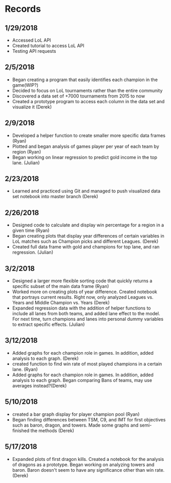 # Records
## 1/29/2018
* Accessed LoL API
* Created tutorial to access LoL API
* Testing API requests
## 2/5/2018
* Began creating a program that easily identifies each champion in the game(WIP?)
* Decided to focus on LoL tournaments rather than the entire community
* Discovered a data set of +7000 tournaments from 2015 to now
* Created a prototype program to access each column in the data set and visualize it (Derek)
## 2/9/2018
* Developed a helper function to create smaller more specific data frames (Ryan)
* Plotted and began analysis of games player per year of each team by region (Ryan)
* Began working on linear regression to predict gold income in the top lane. (Julian)
## 2/23/2018
* Learned and practiced using Git and managed to push visualized data set notebook into master branch (Derek)
## 2/26/2018
* Designed code to calculate and display win percentage for a region in a given time (Ryan)
* Began creating plots that display year differences of certain variables in LoL matches such as Champion picks and different Leagues. (Derek)
* Created full data frame with gold and champions for top lane, and ran regression. (Julian)
## 3/2/2018
* Designed a larger more flexible sorting code that quickly returns a specific subset of the main data frame (Ryan)
* Worked more on creating plots of year difference. Created notebook that portrays current results. Right now, only analyzed Leagues vs. Years and Middle Champion vs. Years (Derek)
* Expanded regression data with the addition of helper functions to include all lanes from both teams, and added lane effect to the model. For next time, turn champions and lanes into personal dummy variables to extract specific effects. (Julian)
## 3/12/2018
* Added graphs for each champion role in games. In addition, added analysis to each graph. (Derek)
* created function to find win rate of most played champions in a certain lane. (Ryan)
* Added graphs for each champion role in games. In addition, added analysis to each graph. Began comparing Bans of teams, may use averages instead?(Derek)

## 5/10/2018
* created a bar graph display for player champion pool (Ryan)
* Began finding differences between TSM, C9, and IMT for first objectives such as baron, dragon, and towers. Made some graphs and semi-finished the methods (Derek)

## 5/17/2018
* Expanded plots of first dragon kills. Created a notebook for the analysis of dragons as a prototype. Began working on analyzing towers and baron. Baron doesn't seem to have any significance other than win rate. (Derek)

